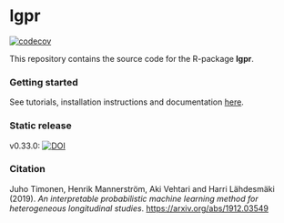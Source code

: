 # lgpr
[![codecov](https://codecov.io/gh/jtimonen/lgpr/branch/development/graph/badge.svg)](https://codecov.io/gh/jtimonen/lgpr)

This repository contains the source code for the R-package **lgpr**. 

### Getting started
See tutorials, installation instructions and documentation [here](https://jtimonen.github.io/lgpr-usage/index.html).

### Static release
v0.33.0: [![DOI](https://zenodo.org/badge/DOI/10.5281/zenodo.3632542.svg)](https://doi.org/10.5281/zenodo.3632542)

### Citation
Juho Timonen, Henrik Mannerström, Aki Vehtari and Harri Lähdesmäki (2019). *An interpretable probabilistic
 machine learning method for heterogeneous longitudinal studies*. https://arxiv.org/abs/1912.03549
